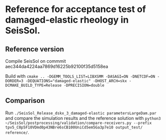 # Reference for acceptance test of damaged-elastic rheology in SeisSol.

## Reference version
Compile SeisSol on commmit aec344da4224aa7869d16225b92100f35d5158ea

Build with `cmake .. -DGEMM_TOOLS_LIST=LIBXSMM -DASAGI=ON -DNETCDF=ON -DORDER=3 -DEQUATIONS="damaged-elastic" -DHOST_ARCH=skx -DCMAKE_BUILD_TYPE=Release -DPRECISION=double`

## Comparison

Run `./SeisSol_Release_dskx_3_damaged-elastic parametersLargeDam.par` and compare the simulation results and the reference solution with `python3 ~/SeisSol/postprocessing/validation/compare-receivers.py --prefix tpv5_C0p5F10VDmd0p43NBre6sCB100UniCd5em5Ga3p7e10 output_test/ reference/`.
